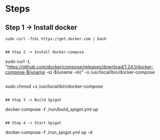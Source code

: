 # Steps

## Step 1 -> Install docker
```
sudo curl -fsSL https://get.docker.com | bash
```

```

## Step 2 -> Install docker-compose

```
sudo curl -L "https://github.com/docker/compose/releases/download/1.24.1/docker-compose-$(uname -s)-$(uname -m)" -o /usr/local/bin/docker-compose
```
```
sudo chmod +x /usr/local/bin/docker-compose
```

## Step 3 -> Build Spigot
```
docker-compose -f ./run/build_spigot.yml up
```

## Step 4 -> Start Spigot
```
docker-compose -f ./run_spigot.yml up -d
```
